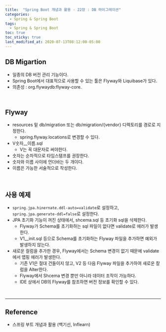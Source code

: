 ```yaml
---
title:  "Spring Boot 개념과 활용 - 22장 : DB 마이그레이션"
categories:
  - Spring & Spring Boot
tags:
  - Spring & Spring Boot
toc: true
toc_sticky: true
last_modified_at: 2020-07-13T08:12:00-05:00
---
```


## DB Migartion

* 일종의 DB 버전 관리 기능이다.
* Spring Boot에서 대표적으로 사용할 수 있는 툴은 Flyway와 Liquibase가 있다.
* 의존성 : org.flywaydb:flyway-core.

<br>

## Flyway

* resources 밑 db/migration 또는 db/migration/{vendor} 디렉토리를 경로로 지정한다.
  * spring.flyway.locations로 변경할 수 있다.
* V숫자__이름.sql
  * V는 꼭 대문자로 써야한다.
* 숫자는 순차적으로 타임스탬프를 권장한다.
* 숫자와 이름 사이에 언더바는 두 개이다.
* 이름은 가능한 서술적으로 작성한다.

<br>

## 사용 예제

* ``spring.jpa.hinernate.ddl-auto=validate``로 설정하고, ``spring.jpa.generate-ddl=false``로 설정한다.
* JPA 초기화 기능이 꺼진 상태에서, shcema.sql 등 초기화 sql을 삭제한다.
  * Flyway가 Schema를 초기화하는 sql 파일이 없다면 validate로 에러가 발생한다.
  * V1__init.sql 등으로 Schema를 초기화하는 Flyway 파일을 추가하면 예외가 발생하지 않는다.
* 새로운 컬럼을 추가한 경우, Flyway에서는 Schema 변경이 없기 때문에 validate에서 맵핑 에러가 발생한다.
  * 기존 V1은 절대 건들이지 않고, V2 등 다음 Flyway 파일을 추가하여 새로운 칼럼을 Alter한다.
  * Flyway에서 Shcema 변경 뿐만 아니라 데이터 조작이 가능하다.
  * IDE 상에서 DB의 Flyway를 참조하면 버전 정보를 확인할 수 있다.

<br>

---

## Reference

* 스프링 부트 개념과 활용 (백기선, Inflearn)
